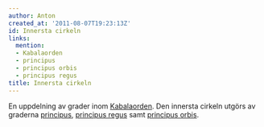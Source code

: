 ```yaml
---
author: Anton
created_at: '2011-08-07T19:23:13Z'
id: Innersta cirkeln
links:
  mention:
  - Kabalaorden
  - principus
  - principus orbis
  - principus regus
title: Innersta cirkeln
---
```


En uppdelning av grader inom [Kabalaorden]. Den innersta cirkeln utgörs av graderna [principus],
[principus regus] samt [principus orbis].

  [Kabalaorden]: Kabalaorden
  [principus]: principus
  [principus regus]: principus_regus
  [principus orbis]: principus_orbis

